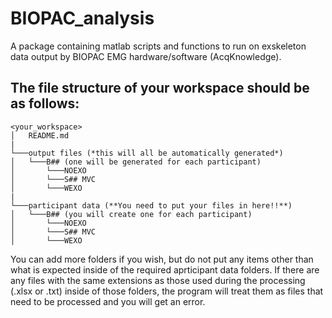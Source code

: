 # BIOPAC_analysis
A package containing matlab scripts and functions to run on exskeleton data output by BIOPAC EMG hardware/software (AcqKnowledge).

## The file structure of your workspace should be as follows:

```
<your_workspace>
│   README.md    
|
└───output files (*this will all be automatically generated*) 
│   └───B## (one will be generated for each participant)
│       └───NOEXO
│       └───S## MVC
│       └───WEXO
|
└───participant data (**You need to put your files in here!!**)
│   └───B## (you will create one for each participant)
│       └───NOEXO
│       └───S## MVC
│       └───WEXO
```

You can add more folders if you wish, but do not put any items other than what is expected inside of the required aprticipant data folders. If there are any files with the same extensions as those used during the processing (.xlsx or .txt) inside of those folders, the program will treat them as files that need to be processed and you will get an error.  
